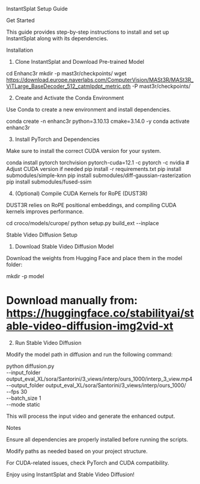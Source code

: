 
InstantSplat Setup Guide

Get Started

This guide provides step-by-step instructions to install and set up InstantSplat along with its dependencies.

Installation

1. Clone InstantSplat and Download Pre-trained Model


cd Enhanc3r
mkdir -p mast3r/checkpoints/
wget https://download.europe.naverlabs.com/ComputerVision/MASt3R/MASt3R_ViTLarge_BaseDecoder_512_catmlpdpt_metric.pth -P mast3r/checkpoints/

2. Create and Activate the Conda Environment

Use Conda to create a new environment and install dependencies.

conda create -n enhanc3r python=3.10.13 cmake=3.14.0 -y
conda activate enhanc3r

3. Install PyTorch and Dependencies

Make sure to install the correct CUDA version for your system.

conda install pytorch torchvision pytorch-cuda=12.1 -c pytorch -c nvidia  # Adjust CUDA version if needed
pip install -r requirements.txt
pip install submodules/simple-knn
pip install submodules/diff-gaussian-rasterization
pip install submodules/fused-ssim

4. (Optional) Compile CUDA Kernels for RoPE (DUST3R)

DUST3R relies on RoPE positional embeddings, and compiling CUDA kernels improves performance.

cd croco/models/curope/
python setup.py build_ext --inplace

Stable Video Diffusion Setup

1. Download Stable Video Diffusion Model

Download the weights from Hugging Face and place them in the model folder:

mkdir -p model
# Download manually from: https://huggingface.co/stabilityai/stable-video-diffusion-img2vid-xt

2. Run Stable Video Diffusion

Modify the model path in diffusion and run the following command:

python diffusion.py \
    --input_folder output_eval_XL/sora/Santorini/3_views/interp/ours_1000/interp_3_view.mp4 \
    --output_folder output_eval_XL/sora/Santorini/3_views/interp/ours_1000/ \
    --fps 30 \
    --batch_size 1 \
    --mode static

This will process the input video and generate the enhanced output.

Notes

Ensure all dependencies are properly installed before running the scripts.

Modify paths as needed based on your project structure.

For CUDA-related issues, check PyTorch and CUDA compatibility.

Enjoy using InstantSplat and Stable Video Diffusion!